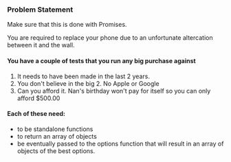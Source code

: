 ### Problem Statement
Make sure that this is done with Promises.

You are required to replace your phone due to an unfortunate 
altercation between it and the wall.

#### You have a couple of tests that you run any big purchase against

1. It needs to have been made in the last 2 years.
2. You don't believe in the big 2. No Apple or Google
3. Can you afford it. Nan's birthday won't pay for itself so you can 
only afford $500.00

#### Each of these need:

- to be standalone functions
- to return an array of objects
- be eventually passed to the options function that will result
in an array of objects of the best options.

